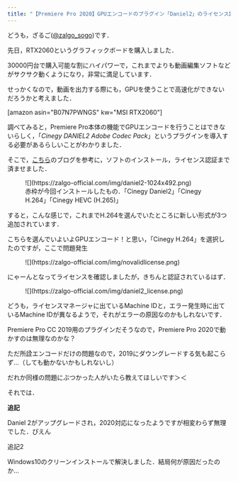 ```yaml
---
title: "【Premiere Pro 2020】GPUエンコードのプラグイン「Daniel2」のライセンス認証で詰まった【未解決】"
---
```


どうも，ざるご([@zalgo_sogo](https://www.twitter.com/zalgo_sogo))です．

先日，RTX2060というグラフィックボードを購入しました．

30000円台で購入可能な割にハイパワーで，これまでよりも動画編集ソフトなどがサクサク動くようになり，非常に満足しています．

せっかくなので，動画を出力する際にも，GPUを使うことで高速化ができないだろうかと考えました．

[amazon asin="B07N7PWNGS" kw="MSI RTX2060"]

調べてみると，Premiere Pro本体の機能でGPUエンコードを行うことはできないらしく，「_Cinegy DANIEL2 Adobe Codec Pack_」というプラグインを導入する必要があるらしいことがわかりました．

そこで，[こちら](https://fabrec.jp/2017/11/28/daniel2-install/)のブログを参考に，ソフトのインストール，ライセンス認証まで済ませました．

<figure class="wp-block-image size-large">![](https://zalgo-official.com/img/daniel2-1024x492.png)<figcaption>赤枠が今回インストールしたもの．「Cinegy Daniel2」「Cinegy H.264」「Cinegy HEVC (H.265)」</figcaption></figure>

すると，こんな感じで，これまでH.264を選んでいたところに新しい形式が3つ追加されています．

こちらを選んでいよいよGPUエンコード！と思い，「Cinegy H.264」を選択したのですが，ここで問題発生

<figure class="wp-block-image size-large">![](https://zalgo-official.com/img/novalidlicense.png)</figure>

にゃーんとなってライセンスを確認しましたが，きちんと認証されているはず．

<figure class="wp-block-image size-large">![](https://zalgo-official.com/img/daniel2_license.png)</figure>

どうも，ライセンスマネージャに出ているMachine IDと，エラー発生時に出ているMachine IDが異なるようで，それがエラーの原因なのかもしれないです．

Premiere Pro CC 2019用のプラグインだそうなので，Premiere Pro 2020で動かすのは無理なのかな？

ただ所詮エンコードだけの問題なので，2019にダウングレードする気も起こらず…（しても動かないかもしれないし）

だれか同様の問題にぶつかった人がいたら教えてほしいです＞＜

それでは．

**追記**

Daniel 2がアップグレードされ，2020対応になったようですが相変わらず無理でした．ぴえん

追記2

Windows10のクリーンインストールで解決しました．結局何が原因だったのか…
